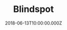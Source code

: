 ---
title: "Blindspot"
year: 2015
date: 2018-06-13T10:00:00.000Z
permalink: /almanac/tv/2018-06-13-blindspot/index.html
season: 3
rating: 3
tmdbid: 62710
---